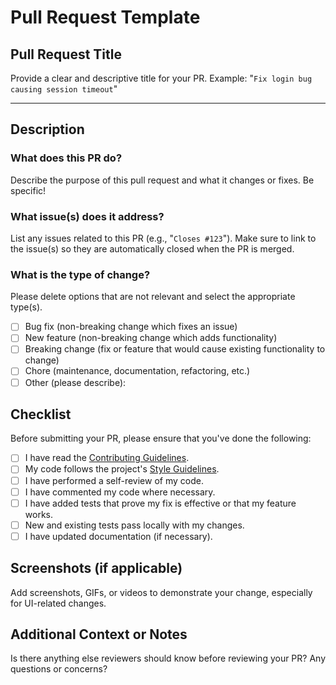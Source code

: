 # Pull Request Template

## Pull Request Title

Provide a clear and descriptive title for your PR. Example: "```Fix login bug causing session timeout```"

---

## Description

### What does this PR do?
Describe the purpose of this pull request and what it changes or fixes. Be specific!

### What issue(s) does it address?
List any issues related to this PR (e.g., "`Closes #123`"). Make sure to link to the issue(s) so they are automatically closed when the PR is merged.

### What is the type of change?
Please delete options that are not relevant and select the appropriate type(s). 
- [ ] Bug fix (non-breaking change which fixes an issue)
- [ ] New feature (non-breaking change which adds functionality)
- [ ] Breaking change (fix or feature that would cause existing functionality to change)
- [ ] Chore (maintenance, documentation, refactoring, etc.)
- [ ] Other (please describe):

## Checklist
Before submitting your PR, please ensure that you've done the following:

- [ ] I have read the [Contributing Guidelines](CONTRIBUTING.md).
- [ ] My code follows the project's [Style Guidelines](CONTRIBUTING.md#style-guidelines).
- [ ] I have performed a self-review of my code.
- [ ] I have commented my code where necessary.
- [ ] I have added tests that prove my fix is effective or that my feature works.
- [ ] New and existing tests pass locally with my changes.
- [ ] I have updated documentation (if necessary).

## Screenshots (if applicable)
Add screenshots, GIFs, or videos to demonstrate your change, especially for UI-related changes. 

## Additional Context or Notes
Is there anything else reviewers should know before reviewing your PR? Any questions or concerns? 


